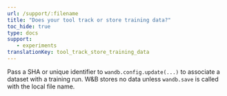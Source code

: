 ```yaml
---
url: /support/:filename
title: "Does your tool track or store training data?"
toc_hide: true
type: docs
support:
   - experiments
translationKey: tool_track_store_training_data
---
```

Pass a SHA or unique identifier to `wandb.config.update(...)` to associate a dataset with a training run. W&B stores no data unless `wandb.save` is called with the local file name.